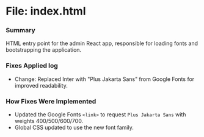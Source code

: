 # File: index.html

### Summary
HTML entry point for the admin React app, responsible for loading fonts and bootstrapping the application.

### Fixes Applied log
- Change: Replaced Inter with "Plus Jakarta Sans" from Google Fonts for improved readability.

### How Fixes Were Implemented
- Updated the Google Fonts `<link>` to request `Plus Jakarta Sans` with weights 400/500/600/700.
- Global CSS updated to use the new font family.

